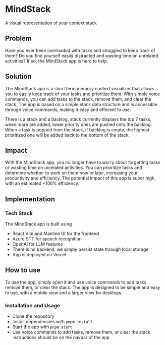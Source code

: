 # MindStack

A visual representation of your context stack

## Problem

Have you ever been overloaded with tasks and struggled to keep track of them? Do you find yourself easily distracted and wasting time on unrelated activities? If so, the MindStack app is here to help.

## Solution

The MindStack app is a short term memory context visualizer that allows you to easily keep track of your tasks and prioritize them. With simple voice commands, you can add tasks to the stack, remove them, and clear the stack. The app is based on a simple stack data structure and is accessible through voice commands, making it easy and efficient to use.

There is a stack and a backlog, stack currently displays the top 7 tasks, when more are added, lower priority ones are pushed onto the backlog. When a task is popped from the stack, if backlog is empty, the highest prioritized one will be added back to the bottom of the stack.

## Impact
With the MindStack app, you no longer have to worry about forgetting tasks or wasting time on unrelated activities. You can prioritize tasks and determine whether to work on them now or later, increasing your productivity and efficiency. The potential impact of this app is super high, with an estimated +100% efficiency.

## Implementation

### Tech Stack
The MindStack app is built using 
- React Vite and Mantine UI for the frontend
- Azure STT for speech recognition
- OpenAI for LLM features
- There is no backend, we simply persist state through local storage
- App is deployed on Vercel

## How to use

To use the app, simply open it and use voice commands to add tasks, remove them, or clear the stack. The app is designed to be simple and easy to use, with a mobile view and a larger view for desktops.

### Installation and Usage

- Clone the repository
- Install dependencies with `pnpm install`
- Start the app with `pnpm start`
- Use voice commands to add tasks, remove them, or clear the stack, instructions should be on the navbar of the app
